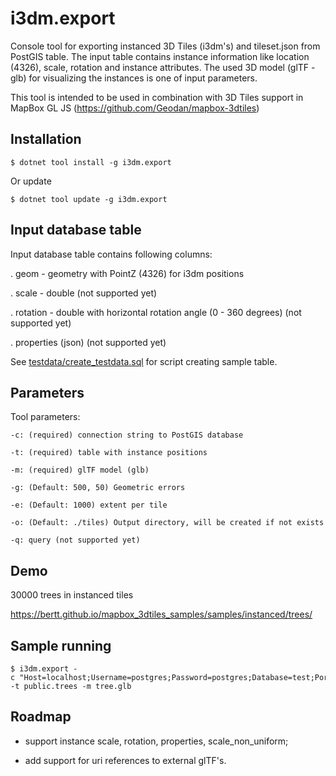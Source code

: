 # i3dm.export

Console tool for exporting instanced 3D Tiles (i3dm's) and tileset.json from PostGIS table. The input table contains instance information like location (4326), scale, rotation and instance attributes. The used 3D model (glTF - glb) for visualizing the instances is one of input parameters.

This tool is intended to be used in combination with 3D Tiles support in MapBox GL JS (https://github.com/Geodan/mapbox-3dtiles)

## Installation

```
$ dotnet tool install -g i3dm.export
```

Or update

```
$ dotnet tool update -g i3dm.export
```

## Input database table

Input database table contains following columns: 

. geom - geometry with PointZ (4326) for i3dm positions

. scale - double (not supported yet)

. rotation - double with horizontal rotation angle (0 - 360 degrees) (not supported yet)

. properties (json) (not supported yet)

See [testdata/create_testdata.sql](testdata/create_testdata.sql) for script creating sample table. 

## Parameters

Tool parameters:

```
-c: (required) connection string to PostGIS database

-t: (required) table with instance positions

-m: (required) glTF model (glb)

-g: (Default: 500, 50) Geometric errors

-e: (Default: 1000) extent per tile

-o: (Default: ./tiles) Output directory, will be created if not exists

-q: query (not supported yet)
```

## Demo

30000 trees in instanced tiles

https://bertt.github.io/mapbox_3dtiles_samples/samples/instanced/trees/


## Sample running

```
$ i3dm.export -c "Host=localhost;Username=postgres;Password=postgres;Database=test;Port=5432" -t public.trees -m tree.glb
```

## Roadmap

- support instance scale, rotation, properties, scale_non_uniform;

- add support for uri references to external glTF's.






